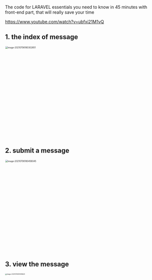 The code for LARAVEL essentials you need to know in 45 minutes with front-end part, that will really save your time

https://www.youtube.com/watch?v=ubfxi21M1vQ



## 1. the index of message

<img src="https://tva1.sinaimg.cn/large/008i3skNly1gs7dxp54ijj30ma0jimys.jpg" alt="image-20210706180302651" style="zoom: 50%;"  width="600" />

## 2. submit a message

<img src="https://tva1.sinaimg.cn/large/008i3skNly1gs7dzo6kqxj30m20lidhx.jpg" alt="image-20210706180458045" style="zoom:50%;" width="600"/>

## 3. view the message

<img src="https://tva1.sinaimg.cn/large/008i3skNly1gs7e9eaod0j30f009umxg.jpg" alt="image-20210706181418820" style="zoom:33%;" width="600"/>

